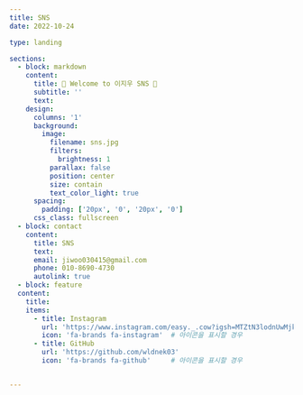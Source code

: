 ```yaml
---
title: SNS
date: 2022-10-24

type: landing

sections:
  - block: markdown
    content:
      title: 🌟 Welcome to 이지우 SNS 🌟
      subtitle: ''
      text:
    design:
      columns: '1'
      background:
        image: 
          filename: sns.jpg
          filters:
            brightness: 1
          parallax: false
          position: center
          size: contain
          text_color_light: true
      spacing:
        padding: ['20px', '0', '20px', '0']
      css_class: fullscreen 
  - block: contact
    content:
      title: SNS
      text: 
      email: jiwoo030415@gmail.com
      phone: 010-8690-4730
      autolink: true
  - block: feature
  content:
    title:
    items:
      - title: Instagram
        url: 'https://www.instagram.com/easy._.cow?igsh=MTZtN3lodnUwMjk5cw%3D%3D&utm_source=qr'
        icon: 'fa-brands fa-instagram'  # 아이콘을 표시할 경우
      - title: GitHub
        url: 'https://github.com/wldnek03'
        icon: 'fa-brands fa-github'     # 아이콘을 표시할 경우


---
```

